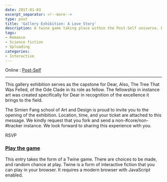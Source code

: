 ```yaml
---
date: 2017-01-03
excerpt_separator: <!--more-->
type: post
title: 'Gallery Exhibition: A Love Story'
description: A twine game taking place within the Post-Self universe. Dear, Also, The Tree That Was Felled holds a gallery exhibition of its works as an instance artist.
tags:
- Romance
- Science fiction
- Uploading
categories:
- Interactive
---
```


Online
:   [Post-Self](http://post-self.io/entry/gallery-exhibition/)

-----

This gallery exhibition serves as the capstone for Dear, Also, The Tree That Was Felled, of the Ode Clade in its role as fellow. The fellowship in instance art was created specifically for Dear in recognition of the excellence it brings to the field.

The Simien Fang school of Art and Design is proud to invite you to the opening of the exhibition. Location, time, and your ticket are attached to this message. We kindly request that you fork and send a non-#core/non-#tracker instance. We look forward to sharing this experience with you.

RSVP<!--more-->

### [Play the game](game)

This entry takes the form of a Twine game. There are choices to be made, and random chance at play. Twine is a form of interactive fiction that you can play in your browser. It requires a modern browser with JavaScript enabled.
